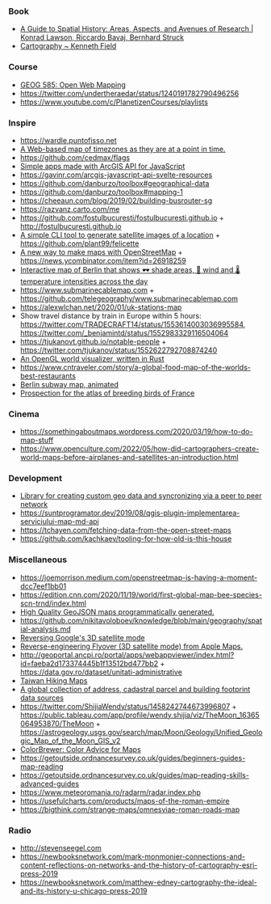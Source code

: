 ### Book 

- [A Guide to Spatial History: Areas, Aspects, and Avenues of Research | Konrad Lawson, Riccardo Bavaj, Bernhard Struck](https://twitter.com/kmlawson/status/1479117587363491850)
- [Cartography ~ Kenneth Field](https://vivqu.com/blog/2020/06/16/engineering-and-maps)

### Course

- [GEOG 585: Open Web Mapping](https://www.e-education.psu.edu/geog585/node/508)
- https://twitter.com/undertheraedar/status/1240191782790496256
- https://www.youtube.com/c/PlanetizenCourses/playlists

### Inspire

- https://wardle.puntofisso.net
- [A Web-based map of timezones as they are at a point in time. ](https://github.com/dbaron/timezone-map)
- https://github.com/cedmax/flags
- [Simple apps made with ArcGIS API for JavaScript](https://github.com/RalucaNicola/JSAPI_demos)
- https://gavinr.com/arcgis-javascript-api-svelte-resources
- https://github.com/danburzo/toolbox#geographical-data
- https://github.com/danburzo/toolbox#mapping-1
- https://cheeaun.com/blog/2019/02/building-busrouter-sg
- https://razvanz.carto.com/me
- https://github.com/fostulbucuresti/fostulbucuresti.github.io + http://fostulbucuresti.github.io
- [A simple CLI tool to generate satellite images of a location](https://news.ycombinator.com/item?id=23948672) + https://github.com/plant99/felicette
- [A new way to make maps with OpenStreetMap](https://protomaps.com/blog/new-way-to-make-maps) + https://news.ycombinator.com/item?id=26918259
- [Interactive map of Berlin that shows 🕶 shade areas, 💨 wind and 🌡 temperature intensities across the day](https://github.com/technologiestiftung/erfrischungskarte-frontend)
- https://www.submarinecablemap.com + https://github.com/telegeography/www.submarinecablemap.com
- https://alexwlchan.net/2020/01/uk-stations-map
- Show travel distance by train in Europe within 5 hours: https://twitter.com/TRADECRAFT14/status/1553614003036995584, https://twitter.com/_benjamintd/status/1552983329116504064
- https://tjukanovt.github.io/notable-people + https://twitter.com/tjukanov/status/1552622792708874240
- [An OpenGL world visualizer, written in Rust](https://github.com/ucarion/gaia)
- https://www.cntraveler.com/story/a-global-food-map-of-the-worlds-best-restaurants
- [Berlin subway map, animated](https://github.com/lzear/ubahnchen)
- [Prospection for the atlas of breeding birds of France ](https://github.com/A-d-r-i/birdsatlas)

### Cinema

- https://somethingaboutmaps.wordpress.com/2020/03/19/how-to-do-map-stuff
- https://www.openculture.com/2022/05/how-did-cartographers-create-world-maps-before-airplanes-and-satellites-an-introduction.html

### Development 

- [Library for creating custom geo data and syncronizing via a peer to peer network](https://github.com/digidem/mapeo-core)
- https://suntprogramator.dev/2019/08/qgis-plugin-implementarea-serviciului-map-md-api
- https://tchayen.com/fetching-data-from-the-open-street-maps
- https://github.com/kachkaev/tooling-for-how-old-is-this-house

### Miscellaneous

- https://joemorrison.medium.com/openstreetmap-is-having-a-moment-dcc7eef1bb01
- https://edition.cnn.com/2020/11/19/world/first-global-map-bee-species-scn-trnd/index.html
- [High Quality GeoJSON maps programmatically generated.](https://github.com/simonepri/geo-maps)
- https://github.com/nikitavoloboev/knowledge/blob/main/geography/spatial-analysis.md
- [Reversing Google's 3D satellite mode](https://github.com/retroplasma/earth-reverse-engineering)
- [Reverse-engineering Flyover (3D satellite mode) from Apple Maps.](https://github.com/retroplasma/flyover-reverse-engineering)
- http://geoportal.ancpi.ro/portal/apps/webappviewer/index.html?id=faeba2d173374445b1f13512bd477bb2 + https://data.gov.ro/dataset/unitati-administrative
- [Taiwan Hiking Maps](https://github.com/alpha-rudy/taiwan-topo)
- [A global collection of address, cadastral parcel and building footprint data sources](https://github.com/openaddresses/openaddresses)
- https://twitter.com/ShijiaWendy/status/1458242744673996807 + https://public.tableau.com/app/profile/wendy.shijia/viz/TheMoon_16365064953870/TheMoon + https://astrogeology.usgs.gov/search/map/Moon/Geology/Unified_Geologic_Map_of_the_Moon_GIS_v2
- [ColorBrewer: Color Advice for Maps](https://github.com/axismaps/colorbrewer)
- https://getoutside.ordnancesurvey.co.uk/guides/beginners-guides-map-reading
- https://getoutside.ordnancesurvey.co.uk/guides/map-reading-skills-advanced-guides
- https://www.meteoromania.ro/radarm/radar.index.php
- https://usefulcharts.com/products/maps-of-the-roman-empire
- https://bigthink.com/strange-maps/omnesviae-roman-roads-map

### Radio

- http://stevenseegel.com
- https://newbooksnetwork.com/mark-monmonier-connections-and-content-reflections-on-networks-and-the-history-of-cartography-esri-press-2019
- https://newbooksnetwork.com/matthew-edney-cartography-the-ideal-and-its-history-u-chicago-press-2019
